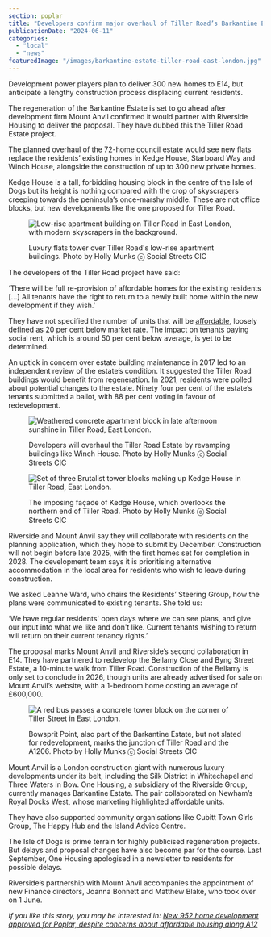 ```yaml
---
section: poplar
title: "Developers confirm major overhaul of Tiller Road’s Barkantine Estate"
publicationDate: "2024-06-11"
categories: 
  - "local"
  - "news"
featuredImage: "/images/barkantine-estate-tiller-road-east-london.jpg"
---
```


Development power players plan to deliver 300 new homes to E14, but anticipate a lengthy construction process displacing current residents.

The regeneration of the Barkantine Estate is set to go ahead after development firm Mount Anvil confirmed it would partner with Riverside Housing to deliver the proposal. They have dubbed this the Tiller Road Estate project. 

The planned overhaul of the 72-home council estate would see new flats replace the residents’ existing homes in Kedge House, Starboard Way and Winch House, alongside the construction of up to 300 new private homes. 

Kedge House is a tall, forbidding housing block in the centre of the Isle of Dogs but its height is nothing compared with the crop of skyscrapers creeping towards the peninsula’s once-marshy middle. These are not office blocks, but new developments like the one proposed for Tiller Road.

<figure>

![Low-rise apartment building on Tiller Road in East London, with modern skyscrapers in the background.](/images/old-and-new-flats-tiller-road-east-london-1024x683.jpg)

<figcaption>

Luxury flats tower over Tiller Road's low-rise apartment buildings. Photo by Holly Munks ⓒ Social Streets CIC

</figcaption>

</figure>

The developers of the Tiller Road project have said:

‘There will be full re-provision of affordable homes for the existing residents \[...\] All tenants have the right to return to a newly built home within the new development if they wish.’

They have not specified the number of units that will be [affordable](https://www.theguardian.com/housing-network/2014/feb/03/affordable-housing-meaning-rent-social-housing), loosely defined as 20 per cent below market rate. The impact on tenants paying social rent, which is around 50 per cent below average, is yet to be determined. 

An uptick in concern over estate building maintenance in 2017 led to an independent review of the estate’s condition. It suggested the Tiller Road buildings would benefit from regeneration. In 2021, residents were polled about potential changes to the estate. Ninety four per cent of the estate’s tenants submitted a ballot, with 88 per cent voting in favour of redevelopment. 

<figure>

![Weathered concrete apartment block in late afternoon sunshine in Tiller Road, East London.](/images/winch-house-tiller-road-east-london-1024x683.jpg)

<figcaption>

Developers will overhaul the Tiller Road Estate by revamping buildings like Winch House. Photo by Holly Munks ⓒ Social Streets CIC

</figcaption>

</figure>

<figure>

![Set of three Brutalist tower blocks making up Kedge House in Tiller Road, East London.](/images/close-up-kedge-house-tiller-road-east-london-1024x683.jpg)

<figcaption>

The imposing façade of Kedge House, which overlooks the northern end of Tiller Road. Photo by Holly Munks ⓒ Social Streets CIC

</figcaption>

</figure>

Riverside and Mount Anvil say they will collaborate with residents on the planning application, which they hope to submit by December. Construction will not begin before late 2025, with the first homes set for completion in 2028. The development team says it is prioritising alternative accommodation in the local area for residents who wish to leave during construction. 

We asked Leanne Ward, who chairs the Residents’ Steering Group, how the plans were communicated to existing tenants. She told us: 

‘We have regular residents' open days where we can see plans, and give our input into what we like and don't like. Current tenants wishing to return will return on their current tenancy rights.’ 

The proposal marks Mount Anvil and Riverside’s second collaboration in E14. They have partnered to redevelop the Bellamy Close and Byng Street Estate, a 10-minute walk from Tiller Road. Construction of the Bellamy is only set to conclude in 2026, though units are already advertised for sale on Mount Anvil’s website, with a 1-bedroom home costing an average of £600,000. 

<figure>

![A red bus passes a concrete tower block on the corner of Tiller Street in East London.](/images/bus-route-corner-of-tiller-road-east-london-1024x683.jpg)

<figcaption>

Bowsprit Point, also part of the Barkantine Estate, but not slated for redevelopment, marks the junction of Tiller Road and the A1206. Photo by Holly Munks ⓒ Social Streets CIC

</figcaption>

</figure>

Mount Anvil is a London construction giant with numerous luxury developments under its belt, including the Silk District in Whitechapel and Three Waters in Bow. One Housing, a subsidiary of the Riverside Group, currently manages Barkantine Estate. The pair collaborated on Newham’s Royal Docks West, whose marketing highlighted affordable units.

They have also supported community organisations like Cubitt Town Girls Group, The Happy Hub and the Island Advice Centre.

The Isle of Dogs is prime terrain for highly publicised regeneration projects. But delays and proposal changes have also become par for the course. Last September, One Housing apologised in a newsletter to residents for possible delays. 

Riverside’s partnership with Mount Anvil accompanies the appointment of new Finance directors, Joanna Bonnett and Matthew Blake, who took over on 1 June.

_If you like this story, you may be interested in: [New 952 home development approved for Poplar, despite concerns about affordable housing along A12](https://poplarlondon.co.uk/plans-new-homes-a12-ailsa-wharf/)_
